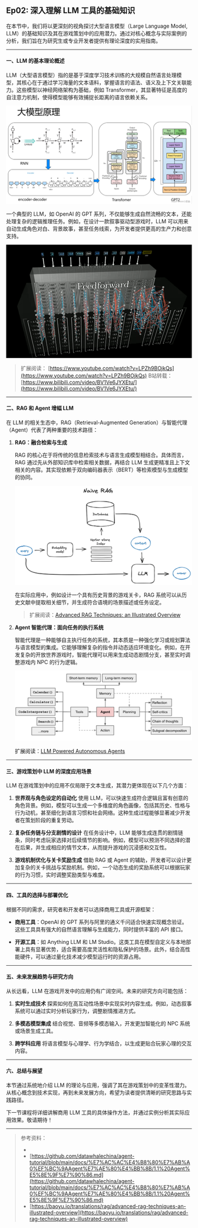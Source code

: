 ## Ep02: 深入理解 LLM 工具的基础知识

在本节中，我们将以更深刻的视角探讨大型语言模型（Large Language Model, LLM）的基础知识及其在游戏策划中的应用潜力。通过对核心概念与实际案例的分析，我们旨在为研究生或专业开发者提供有理论深度的实用指南。

---

#### 一、LLM 的基本理论概述

LLM（大型语言模型）指的是基于深度学习技术训练的大规模自然语言处理模型，其核心在于通过学习海量的文本语料，掌握语言的语法、语义及上下文关联能力。这些模型以神经网络架构为基础，例如 Transformer，其显著特征是高度的自注意力机制，使得模型能够有效捕捉长距离的语言依赖关系。

![alt text](../imgs/llm_01.png)

一个典型的 LLM，如 OpenAI 的 GPT 系列，不仅能够生成自然流畅的文本，还能处理复杂的逻辑推理任务。例如，在设计一款叙事驱动型游戏时，LLM 可以用来自动生成角色对白、背景故事，甚至任务线索，为开发者提供更高的生产力和创意支持。

![alt text](../imgs/llm_02.png)

>扩展阅读：
>[https://www.youtube.com/watch?v=LPZh9BOjkQs](https://www.youtube.com/watch?v=LPZh9BOjkQs)
>B站转载：[https://www.bilibili.com/video/BV1Ve6JYXEtu/](https://www.bilibili.com/video/BV1Ve6JYXEtu/)
---


#### 二、RAG 和 Agent 增幅 LLM

在 LLM 的相关生态中，RAG（Retrieval-Augmented Generation）与智能代理（Agent）代表了两种重要的技术路径：

1. **RAG：融合检索与生成**

   RAG 的核心在于将传统的信息检索技术与语言生成模型相结合。具体而言，RAG 通过先从外部知识库中检索相关数据，再结合 LLM 生成更精准且上下文相关的内容。其实现依赖于双向编码器表示（BERT）等检索模型与生成模型的协同。

   ![](../imgs/0_Ko_ihY8ecAukf2g1.webp)

   在实际应用中，例如设计一个具有历史背景的游戏关卡，RAG 系统可以从历史文献中提取相关细节，并生成符合语境的场景描述或任务设定。

   >扩展阅读：[Advanced RAG Techniques: an Illustrated Overview](https://baoyu.io/translations/rag/advanced-rag-techniques-an-illustrated-overview)

2. **Agent 智能代理：面向任务的执行系统**

   智能代理是一种能够自主执行任务的系统，其本质是一种强化学习或规划算法与语言模型的集成。它能够理解复杂的指令并动态适应环境变化。例如，在开发复杂的开放世界游戏时，智能代理可以用来生成动态剧情分支，甚至实时调整游戏内 NPC 的行为逻辑。

   ![](../imgs/Agent_bone.png)

   >
   扩展阅读：[LLM Powered Autonomous Agents](https://lilianweng.github.io/posts/2023-06-23-agent/)

---

#### 三、游戏策划中 LLM 的深度应用场景

LLM 在游戏策划中的应用不仅局限于文本生成，其潜力更体现在以下几个方面：

1. **世界观与角色设定的自动化**
   使用 LLM，可以快速生成符合逻辑且富有创意的角色背景。例如，模型可以生成一个多维度的角色画像，包括其历史、性格与行为动机，甚至细化到语言习惯和社会网络。这种生成过程能够显著减少开发者在策划阶段的重复劳动。

2. **复杂任务链与分支剧情的设计**
   在任务设计中，LLM 能够生成连贯的剧情链条，同时考虑玩家选择对后续情节的影响。例如，模型可以预测不同选择的潜在后果，并生成相应的情节文本，从而提升游戏的沉浸感和交互性。

3. **游戏机制优化与关卡奖励生成**
   借助 RAG 或 Agent 的辅助，开发者可以设计更加复杂的关卡挑战与奖励机制。例如，一个动态生成的奖励系统可以根据玩家的行为习惯，实时调整奖励类型与难度。

---

#### 四、工具的选择与部署优化

根据不同的需求，研究者和开发者可以选择商用工具或开源框架：

- **商用工具**：OpenAI 的 GPT 系列与阿里的通义千问适合快速实现概念验证。这些工具具有强大的自然语言理解与生成能力，同时提供丰富的 API 接口。

- **开源工具**：如 Anything LLM 和 LM Studio。这类工具在模型自定义与本地部署上具有显著优势，适合需要高度灵活性和隐私保护的场景。此外，结合高性能硬件，可以通过量化技术减少模型运行时的资源占用。

---

#### 五、未来发展趋势与研究方向

从长远看，LLM 在游戏开发中的应用仍有广阔空间。未来的研究方向可能包括：

1. **实时生成技术**
   探索如何在高互动性场景中实现实时内容生成。例如，动态叙事系统可以通过实时分析玩家行为，调整剧情推进方式。

2. **多模态模型集成**
   结合视觉、音频等多模态输入，开发更加智能化的 NPC 系统或场景生成工具。

3. **跨学科应用**
   将语言模型与心理学、行为学结合，以生成更贴合玩家心理的交互内容。

---

#### 六、总结与展望

本节通过系统地介绍 LLM 的理论与应用，强调了其在游戏策划中的变革性潜力。从核心概念到技术实现，再到未来发展方向，希望为读者提供清晰的研究思路与实践路径。

下一节课程将详细讲解商用 LLM 工具的具体操作方法，并通过实例分析其实际应用效果。敬请期待！

---

> 参考资料：
>
> * 
> * [https://github.com/datawhalechina/agent-tutorial/blob/main/docs/%E7%AC%AC%E4%B8%80%E7%AB%A0%EF%BC%9AAgent%E7%AE%80%E4%BB%8B/1.1%20Agent%E5%8E%9F%E7%90%86.md](https://github.com/datawhalechina/agent-tutorial/blob/main/docs/%E7%AC%AC%E4%B8%80%E7%AB%A0%EF%BC%9AAgent%E7%AE%80%E4%BB%8B/1.1%20Agent%E5%8E%9F%E7%90%86.md)
> * [https://baoyu.io/translations/rag/advanced-rag-techniques-an-illustrated-overview](https://baoyu.io/translations/rag/advanced-rag-techniques-an-illustrated-overview)
>